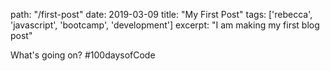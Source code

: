 
path:  "/first-post"
date: 2019-03-09
title: "My First Post"
tags: ['rebecca', 'javascript', 'bootcamp', 'development']
excerpt: "I am making my first blog post"

What's going on? #100daysofCode
